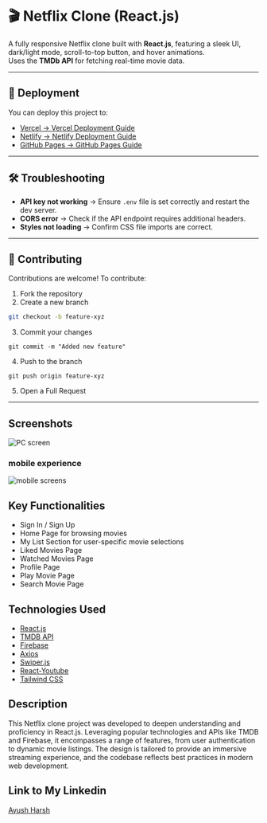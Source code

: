 # 🎬 Netflix Clone (React.js)

A fully responsive Netflix clone built with **React.js**, featuring a sleek UI, dark/light mode, scroll-to-top button, and hover animations.  
Uses the **TMDb API** for fetching real-time movie data.

---

## 🚀 Deployment

You can deploy this project to:

- [Vercel → Vercel Deployment Guide](https://vercel.com/docs)
- [Netlify → Netlify Deployment Guide](https://docs.netlify.com/)
- [GitHub Pages → GitHub Pages Guide](https://pages.github.com/)

---

## 🛠 Troubleshooting

- **API key not working** → Ensure `.env` file is set correctly and restart the dev server.
- **CORS error** → Check if the API endpoint requires additional headers.
- **Styles not loading** → Confirm CSS file imports are correct.

---

## 🤝 Contributing

Contributions are welcome! To contribute:

1. Fork the repository
2. Create a new branch
```bash
git checkout -b feature-xyz
```
3. Commit your changes
```
git commit -m "Added new feature"
```
4. Push to the branch
```
git push origin feature-xyz
```
5. Open a Full Request
---

## Screenshots

![PC screen](https://i.imgur.com/FLNs9Qy.jpg)



### mobile experience 
![mobile screens](https://i.imgur.com/ForTeQi.jpg)
 
## Key Functionalities
- Sign In / Sign Up
- Home Page for browsing movies
- My List Section for user-specific movie selections
- Liked Movies Page
- Watched Movies Page
- Profile Page
- Play Movie Page
- Search Movie Page

## Technologies Used
- [React.js](https://react.dev/)
- [TMDB API](https://www.themoviedb.org/)
- [Firebase](https://firebase.google.com/)
- [Axios](https://www.npmjs.com/package/axios)
- [Swiper.js](https://swiperjs.com/)
- [React-Youtube](https://www.npmjs.com/package/react-youtube)
- [Tailwind CSS](https://tailwindcss.com/)

## Description
This Netflix clone project was developed to deepen understanding and proficiency in React.js. Leveraging popular technologies and APIs like TMDB and Firebase, it encompasses a range of features, from user authentication to dynamic movie listings. The design is tailored to provide an immersive streaming experience, and the codebase reflects best practices in modern web development.

## Link to My Linkedin
[Ayush Harsh](https://www.linkedin.com/in/ayush13harsh/)

